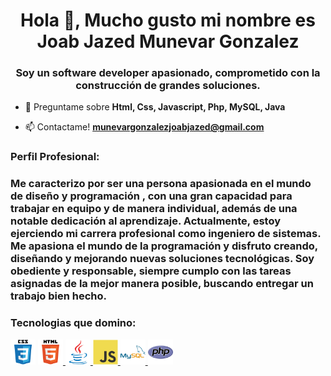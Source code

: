 <h1 align="center">Hola 👋, Mucho gusto mi nombre es Joab Jazed Munevar Gonzalez</h1>
<h3 align="center">Soy un software developer apasionado, comprometido con la construcción de grandes soluciones.</h3>

- 💬 Preguntame sobre **Html, Css, Javascript, Php, MySQL, Java**

- 📫 Contactame! **munevargonzalezjoabjazed@gmail.com**

<h3 align="left">Perfil Profesional:</h3>
<h3 align="left">Me caracterizo por ser una persona apasionada en el mundo de diseño y programación , con una gran capacidad para trabajar en equipo y de manera individual, además de una notable dedicación al aprendizaje. Actualmente, estoy ejerciendo mi carrera profesional como ingeniero de sistemas. Me apasiona el mundo de la programación y disfruto creando, diseñando y mejorando nuevas soluciones tecnológicas. Soy obediente y responsable, siempre cumplo con las tareas asignadas de la mejor manera posible, buscando entregar un trabajo bien hecho.</h3>
<p align="left">
</p>

<h3 align="left">Tecnologias que domino:</h3>
<p align="left"><img src="https://raw.githubusercontent.com/devicons/devicon/master/icons/css3/css3-original-wordmark.svg" alt="css3" width="40" height="40"/> </a> <a href="https://www.w3.org/html/" target="_blank" rel="noreferrer"> <img src="https://raw.githubusercontent.com/devicons/devicon/master/icons/html5/html5-original-wordmark.svg" alt="html5" width="40" height="40"/> </a> <a href="https://www.java.com" target="_blank" rel="noreferrer"> <img src="https://raw.githubusercontent.com/devicons/devicon/master/icons/java/java-original.svg" alt="java" width="40" height="40"/> </a> <a href="https://developer.mozilla.org/en-US/docs/Web/JavaScript" target="_blank" rel="noreferrer"> <img src="https://raw.githubusercontent.com/devicons/devicon/master/icons/javascript/javascript-original.svg" alt="javascript" width="40" height="40"/> </a> <a href="https://www.mysql.com/" target="_blank" rel="noreferrer"> <img src="https://raw.githubusercontent.com/devicons/devicon/master/icons/mysql/mysql-original-wordmark.svg" alt="mysql" width="40" height="40"/> </a> <a href="https://www.php.net" target="_blank" rel="noreferrer"> <img src="https://raw.githubusercontent.com/devicons/devicon/master/icons/php/php-original.svg" alt="php" width="40" height="40"/> </a> </p>

